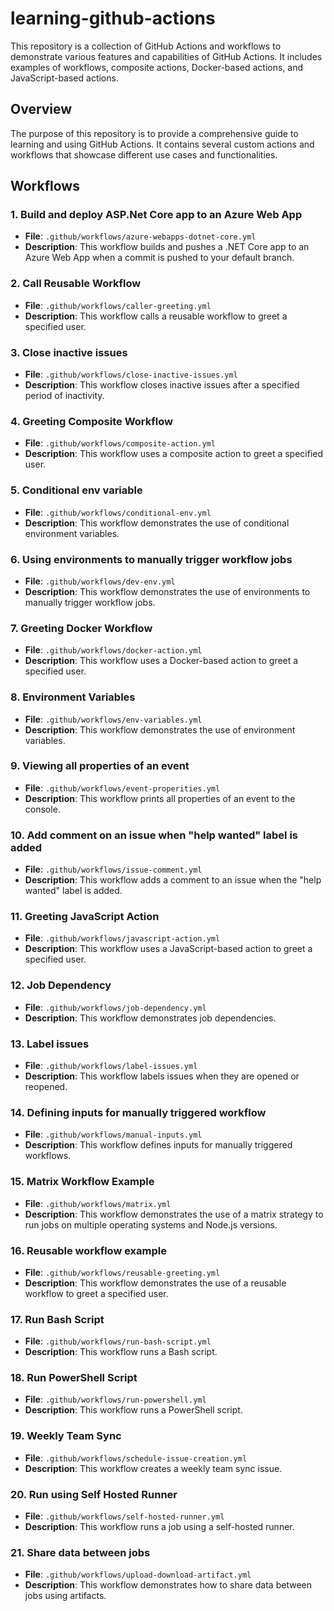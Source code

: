 # learning-github-actions

This repository is a collection of GitHub Actions and workflows to demonstrate various features and capabilities of GitHub Actions. It includes examples of workflows, composite actions, Docker-based actions, and JavaScript-based actions.

## Overview

The purpose of this repository is to provide a comprehensive guide to learning and using GitHub Actions. It contains several custom actions and workflows that showcase different use cases and functionalities.

## Workflows

### 1. Build and deploy ASP.Net Core app to an Azure Web App
- **File**: `.github/workflows/azure-webapps-dotnet-core.yml`
- **Description**: This workflow builds and pushes a .NET Core app to an Azure Web App when a commit is pushed to your default branch.

### 2. Call Reusable Workflow
- **File**: `.github/workflows/caller-greeting.yml`
- **Description**: This workflow calls a reusable workflow to greet a specified user.

### 3. Close inactive issues
- **File**: `.github/workflows/close-inactive-issues.yml`
- **Description**: This workflow closes inactive issues after a specified period of inactivity.

### 4. Greeting Composite Workflow
- **File**: `.github/workflows/composite-action.yml`
- **Description**: This workflow uses a composite action to greet a specified user.

### 5. Conditional env variable
- **File**: `.github/workflows/conditional-env.yml`
- **Description**: This workflow demonstrates the use of conditional environment variables.

### 6. Using environments to manually trigger workflow jobs
- **File**: `.github/workflows/dev-env.yml`
- **Description**: This workflow demonstrates the use of environments to manually trigger workflow jobs.

### 7. Greeting Docker Workflow
- **File**: `.github/workflows/docker-action.yml`
- **Description**: This workflow uses a Docker-based action to greet a specified user.

### 8. Environment Variables
- **File**: `.github/workflows/env-variables.yml`
- **Description**: This workflow demonstrates the use of environment variables.

### 9. Viewing all properties of an event
- **File**: `.github/workflows/event-properities.yml`
- **Description**: This workflow prints all properties of an event to the console.

### 10. Add comment on an issue when "help wanted" label is added
- **File**: `.github/workflows/issue-comment.yml`
- **Description**: This workflow adds a comment to an issue when the "help wanted" label is added.

### 11. Greeting JavaScript Action
- **File**: `.github/workflows/javascript-action.yml`
- **Description**: This workflow uses a JavaScript-based action to greet a specified user.

### 12. Job Dependency
- **File**: `.github/workflows/job-dependency.yml`
- **Description**: This workflow demonstrates job dependencies.

### 13. Label issues
- **File**: `.github/workflows/label-issues.yml`
- **Description**: This workflow labels issues when they are opened or reopened.

### 14. Defining inputs for manually triggered workflow
- **File**: `.github/workflows/manual-inputs.yml`
- **Description**: This workflow defines inputs for manually triggered workflows.

### 15. Matrix Workflow Example
- **File**: `.github/workflows/matrix.yml`
- **Description**: This workflow demonstrates the use of a matrix strategy to run jobs on multiple operating systems and Node.js versions.

### 16. Reusable workflow example
- **File**: `.github/workflows/reusable-greeting.yml`
- **Description**: This workflow demonstrates the use of a reusable workflow to greet a specified user.

### 17. Run Bash Script
- **File**: `.github/workflows/run-bash-script.yml`
- **Description**: This workflow runs a Bash script.

### 18. Run PowerShell Script
- **File**: `.github/workflows/run-powershell.yml`
- **Description**: This workflow runs a PowerShell script.

### 19. Weekly Team Sync
- **File**: `.github/workflows/schedule-issue-creation.yml`
- **Description**: This workflow creates a weekly team sync issue.

### 20. Run using Self Hosted Runner
- **File**: `.github/workflows/self-hosted-runner.yml`
- **Description**: This workflow runs a job using a self-hosted runner.

### 21. Share data between jobs
- **File**: `.github/workflows/upload-download-artifact.yml`
- **Description**: This workflow demonstrates how to share data between jobs using artifacts.
